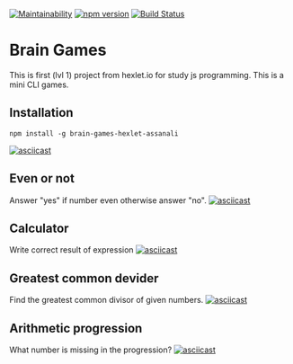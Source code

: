 [![Maintainability](https://api.codeclimate.com/v1/badges/cd6682f65558db0dab02/maintainability)](https://codeclimate.com/github/KileOR/project-lvl1-s486/maintainability)
[![npm version](https://badge.fury.io/js/brain-games-hexlet-assanali.svg)](https://badge.fury.io/js/brain-games-hexlet-assanali)
[![Build Status](https://travis-ci.org/KileOR/project-lvl1-s486.svg?branch=master)](https://travis-ci.org/KileOR/project-lvl1-s486)

# Brain Games
This is first (lvl 1) project from hexlet.io for study js programming. This is a mini CLI games.

## Installation
```
npm install -g brain-games-hexlet-assanali
```
[![asciicast](https://asciinema.org/a/245838.svg)](https://asciinema.org/a/245838)

## Even or not
Answer "yes" if number even otherwise answer "no".
[![asciicast](https://asciinema.org/a/Qs74T4GRr4or5RjilEdheXJzd.svg)](https://asciinema.org/a/Qs74T4GRr4or5RjilEdheXJzd)

## Calculator
Write correct result of expression
[![asciicast](https://asciinema.org/a/zkaNdmzLSLEfcU3ooxbWnJW19.svg)](https://asciinema.org/a/zkaNdmzLSLEfcU3ooxbWnJW19)

## Greatest common devider
Find the greatest common divisor of given numbers.
[![asciicast](https://asciinema.org/a/dw6SIrPf4Gpgw8nBmYdPNBuzG.svg)](https://asciinema.org/a/dw6SIrPf4Gpgw8nBmYdPNBuzG)

## Arithmetic progression
What number is missing in the progression?
[![asciicast](https://asciinema.org/a/9MqKAEGLyJqym8qJKgOCQK0ax.svg)](https://asciinema.org/a/9MqKAEGLyJqym8qJKgOCQK0ax)
